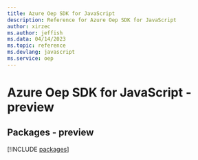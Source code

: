 ```yaml
---
title: Azure Oep SDK for JavaScript
description: Reference for Azure Oep SDK for JavaScript
author: xirzec
ms.author: jeffish
ms.data: 04/14/2023
ms.topic: reference
ms.devlang: javascript
ms.service: oep
---
```

# Azure Oep SDK for JavaScript - preview
## Packages - preview
[!INCLUDE [packages](oep-index.md)]
